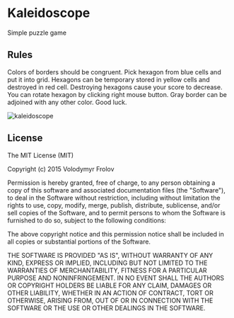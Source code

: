 # Kaleidoscope

Simple puzzle game

## Rules

Colors of borders should be congruent. Pick hexagon from blue cells and put it into grid. Hexagons can be temporary stored in yellow cells and destroyed in red cell. Destroying hexagons cause your score to decrease. You can rotate hexagon by clicking right mouse button. Gray border can be adjoined with any other color. Good luck.

![kaleidoscope](https://cloud.githubusercontent.com/assets/4822504/6676989/bcb84c3e-cc34-11e4-8862-8bc7f987592e.gif)

## License

The MIT License (MIT)

Copyright (c) 2015 Volodymyr Frolov

Permission is hereby granted, free of charge, to any person obtaining a copy
of this software and associated documentation files (the "Software"), to deal
in the Software without restriction, including without limitation the rights
to use, copy, modify, merge, publish, distribute, sublicense, and/or sell
copies of the Software, and to permit persons to whom the Software is
furnished to do so, subject to the following conditions:

The above copyright notice and this permission notice shall be included in all
copies or substantial portions of the Software.

THE SOFTWARE IS PROVIDED "AS IS", WITHOUT WARRANTY OF ANY KIND, EXPRESS OR
IMPLIED, INCLUDING BUT NOT LIMITED TO THE WARRANTIES OF MERCHANTABILITY,
FITNESS FOR A PARTICULAR PURPOSE AND NONINFRINGEMENT. IN NO EVENT SHALL THE
AUTHORS OR COPYRIGHT HOLDERS BE LIABLE FOR ANY CLAIM, DAMAGES OR OTHER
LIABILITY, WHETHER IN AN ACTION OF CONTRACT, TORT OR OTHERWISE, ARISING FROM,
OUT OF OR IN CONNECTION WITH THE SOFTWARE OR THE USE OR OTHER DEALINGS IN THE
SOFTWARE.
